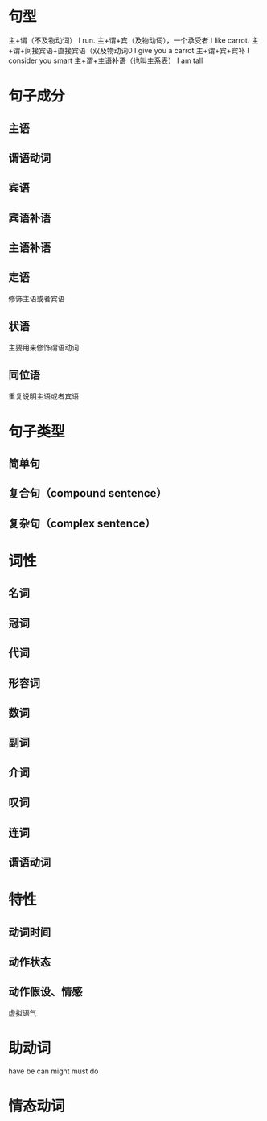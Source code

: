 # 句型

主+谓（不及物动词）
I run.
主+谓+宾（及物动词），一个承受者
I like carrot.
主+谓+间接宾语+直接宾语（双及物动词0
I give you a carrot
主+谓+宾+宾补
I consider you smart
主+谓+主语补语（也叫主系表）
I am tall

# 句子成分
## 主语
## 谓语动词
## 宾语
## 宾语补语
## 主语补语
## 定语
修饰主语或者宾语
## 状语
主要用来修饰谓语动词
## 同位语
重复说明主语或者宾语

# 句子类型
## 简单句
## 复合句（compound sentence）
## 复杂句（complex sentence）

# 词性
## 名词
## 冠词
## 代词
## 形容词
## 数词
## 副词
## 介词
## 叹词
## 连词
## 谓语动词

# 特性
## 动词时间
## 动作状态
## 动作假设、情感
虚拟语气

# 助动词
have
be
can
might
must
do
# 情态动词


